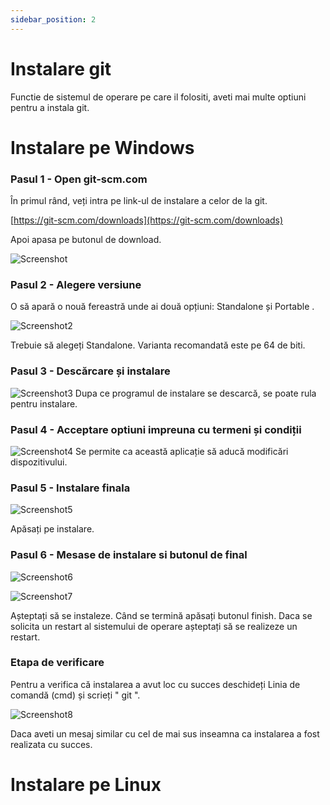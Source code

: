 ```yaml
---
sidebar_position: 2
---
```


# Instalare git

Functie de sistemul de operare pe care il folositi, aveti mai multe optiuni pentru a instala git.

# Instalare pe Windows


### Pasul 1 - Open git-scm.com

În primul rând, veți intra pe link-ul de instalare a celor de la git.

[https://git-scm.com/downloads](https://git-scm.com/downloads)

Apoi apasa pe butonul de download.

![Screenshot](../../repo/Windows/Screenshot_1.png)

### Pasul 2 - Alegere versiune

O să apară o nouă fereastră unde ai două opțiuni:
 Standalone și Portable .

![Screenshot2](../../repo/Windows/Screenshot_2.png)

 Trebuie să alegeți Standalone. Varianta recomandată este pe 64 de biti.

### Pasul 3 - Descărcare și instalare
![Screenshot3](../../repo/Windows/Screenshot_3.png)
Dupa ce programul de instalare se descarcă, se poate rula pentru instalare.

### Pasul 4 - Acceptare optiuni impreuna cu termeni și condiții
![Screenshot4](../../repo/Windows/Screenshot_7.png)
Se permite ca această aplicație să aducă modificări dispozitivului.

### Pasul 5 - Instalare finala
 ![Screenshot5](../../repo/Windows/Screenshot_4.png)

 Apăsați pe instalare.

### Pasul 6 - Mesase de instalare si butonul de final
![Screenshot6](../../repo/Windows/Screenshot_5.png)

![Screenshot7](../../repo/Windows/Screenshot_6.png)

Așteptați să se instaleze. Când se termină apăsați butonul finish.
Daca se solicita un restart al sistemului de operare așteptați să se realizeze un restart.

### Etapa de verificare

Pentru a verifica că instalarea a avut loc cu succes deschideți Linia de comandă (cmd) și scrieți " git ".

![Screenshot8](../../repo/Windows/Screenshot_8.png)

Daca aveti un mesaj similar cu cel de mai sus inseamna ca instalarea a fost realizata cu succes.

# Instalare pe Linux
